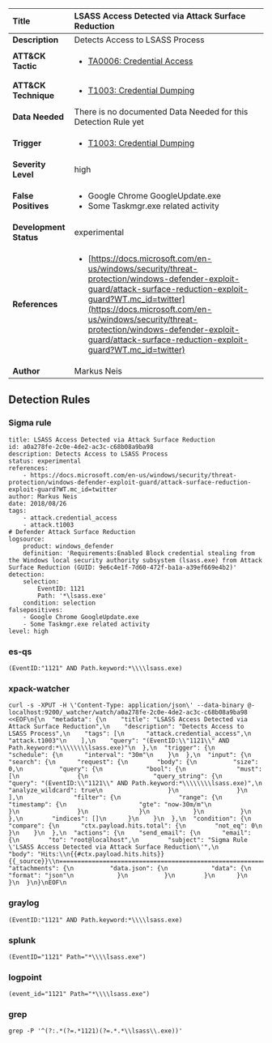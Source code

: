 | Title                    | LSASS Access Detected via Attack Surface Reduction       |
|:-------------------------|:------------------|
| **Description**          | Detects Access to LSASS Process |
| **ATT&amp;CK Tactic**    |  <ul><li>[TA0006: Credential Access](https://attack.mitre.org/tactics/TA0006)</li></ul>  |
| **ATT&amp;CK Technique** | <ul><li>[T1003: Credential Dumping](https://attack.mitre.org/techniques/T1003)</li></ul>  |
| **Data Needed**          |  There is no documented Data Needed for this Detection Rule yet  |
| **Trigger**              | <ul><li>[T1003: Credential Dumping](../Triggers/T1003.md)</li></ul>  |
| **Severity Level**       | high |
| **False Positives**      | <ul><li>Google Chrome GoogleUpdate.exe</li><li>Some Taskmgr.exe related activity</li></ul>  |
| **Development Status**   | experimental |
| **References**           | <ul><li>[https://docs.microsoft.com/en-us/windows/security/threat-protection/windows-defender-exploit-guard/attack-surface-reduction-exploit-guard?WT.mc_id=twitter](https://docs.microsoft.com/en-us/windows/security/threat-protection/windows-defender-exploit-guard/attack-surface-reduction-exploit-guard?WT.mc_id=twitter)</li></ul>  |
| **Author**               | Markus Neis |


## Detection Rules

### Sigma rule

```
title: LSASS Access Detected via Attack Surface Reduction
id: a0a278fe-2c0e-4de2-ac3c-c68b08a9ba98
description: Detects Access to LSASS Process
status: experimental
references:
    - https://docs.microsoft.com/en-us/windows/security/threat-protection/windows-defender-exploit-guard/attack-surface-reduction-exploit-guard?WT.mc_id=twitter
author: Markus Neis
date: 2018/08/26
tags:
    - attack.credential_access
    - attack.t1003
# Defender Attack Surface Reduction
logsource:
    product: windows_defender
    definition: 'Requirements:Enabled Block credential stealing from the Windows local security authority subsystem (lsass.exe) from Attack Surface Reduction (GUID: 9e6c4e1f-7d60-472f-ba1a-a39ef669e4b2)'
detection:
    selection:
        EventID: 1121
        Path: '*\lsass.exe'
    condition: selection
falsepositives:
    - Google Chrome GoogleUpdate.exe
    - Some Taskmgr.exe related activity
level: high

```





### es-qs
    
```
(EventID:"1121" AND Path.keyword:*\\\\lsass.exe)
```


### xpack-watcher
    
```
curl -s -XPUT -H \'Content-Type: application/json\' --data-binary @- localhost:9200/_watcher/watch/a0a278fe-2c0e-4de2-ac3c-c68b08a9ba98 <<EOF\n{\n  "metadata": {\n    "title": "LSASS Access Detected via Attack Surface Reduction",\n    "description": "Detects Access to LSASS Process",\n    "tags": [\n      "attack.credential_access",\n      "attack.t1003"\n    ],\n    "query": "(EventID:\\"1121\\" AND Path.keyword:*\\\\\\\\lsass.exe)"\n  },\n  "trigger": {\n    "schedule": {\n      "interval": "30m"\n    }\n  },\n  "input": {\n    "search": {\n      "request": {\n        "body": {\n          "size": 0,\n          "query": {\n            "bool": {\n              "must": [\n                {\n                  "query_string": {\n                    "query": "(EventID:\\"1121\\" AND Path.keyword:*\\\\\\\\lsass.exe)",\n                    "analyze_wildcard": true\n                  }\n                }\n              ],\n              "filter": {\n                "range": {\n                  "timestamp": {\n                    "gte": "now-30m/m"\n                  }\n                }\n              }\n            }\n          }\n        },\n        "indices": []\n      }\n    }\n  },\n  "condition": {\n    "compare": {\n      "ctx.payload.hits.total": {\n        "not_eq": 0\n      }\n    }\n  },\n  "actions": {\n    "send_email": {\n      "email": {\n        "to": "root@localhost",\n        "subject": "Sigma Rule \'LSASS Access Detected via Attack Surface Reduction\'",\n        "body": "Hits:\\n{{#ctx.payload.hits.hits}}{{_source}}\\n================================================================================\\n{{/ctx.payload.hits.hits}}",\n        "attachments": {\n          "data.json": {\n            "data": {\n              "format": "json"\n            }\n          }\n        }\n      }\n    }\n  }\n}\nEOF\n
```


### graylog
    
```
(EventID:"1121" AND Path.keyword:*\\\\lsass.exe)
```


### splunk
    
```
(EventID="1121" Path="*\\\\lsass.exe")
```


### logpoint
    
```
(event_id="1121" Path="*\\\\lsass.exe")
```


### grep
    
```
grep -P '^(?:.*(?=.*1121)(?=.*.*\\lsass\\.exe))'
```



